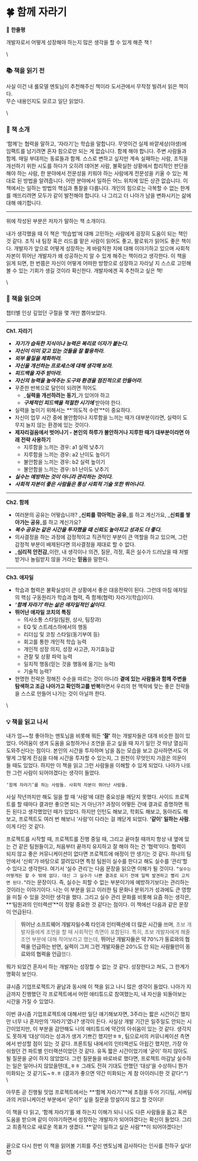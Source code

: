 # 🍀 함께 자라기

💬 **한줄평**

개발자로서 어떻게 성장해야 하는지 많은 생각을 할 수 있게 해준 책 !

\


### 📚 책을 읽기 전 <a href="#undefined" id="undefined"></a>

사실 이건 내 롤모델 멘토님이 추천해주신 책이라 도서관에서 무작정 빌려서 읽은 책이다.\
무슨 내용인지도 모르고 일단 읽었다.

\


### 🔖 책 소개 <a href="#undefined" id="undefined"></a>

‘함께’는 협력을 말하고, ‘자라기’는 학습을 말합니다. 무엇이건 실제 바깥세상(야생)에 임팩트를 남기려면 혼자 힘으로만 되는 게 없습니다. 함께 해야 합니다. 주변 사람들과 함께. 매일 부대끼는 동료들과 함께. 스스로 변하고 싶지만 계속 실패하는 사람, 조직을 개선하기 위한 시도를 하다가 오히려 데어본 사람, 불확실한 상황에서 합리적인 판단을 해야 하는 사람, 한 분야에서 전문성을 키워야 하는 사람에게 전문성을 키울 수 있는 제대로 된 방법을 알려줍니다. 어떤 분야에서 일하든 어느 위치에 있든 상관 없습니다. 이 책에서는 일하는 방법의 핵심과 통찰을 다룹니다. 개인의 힘으로는 극복할 수 없는 한계를 깨뜨리려면 모두가 같이 발전해야 합니다. 나 그리고 더 나아가 남을 변화시키는 삶에 대해 얘기합니다.

***

위에 작성된 부분은 저자가 말하는 책 소개이다.

내가 생각했을 때 이 책은 ‘학습법’에 대해 고민하는 사람에게 굉장히 도움이 되는 책인 것 같다. 조직 내 팀장 혹은 리드를 맡은 사람이 읽어도 좋고, 팔로워가 읽어도 좋은 책이다. 개발자가 앞으로 어떻게 성장하는 게 바람직한 지에 대해 이야기하고 있으며 사회적 자본이 뛰어난 개발자가 왜 성공하는지 알 수 있게 해주는 책이라고 생각한다. 이 책을 읽게 되면, 한 번쯤은 자신이 어떻게 어떠한 방향으로 성장하고 자라날 지 스스로 고민해볼 수 있는 기회가 생길 것이라 확신한다. 개발자에겐 꼭 추천하고 싶은 책!

\


### 📖 책을 읽으며 <a href="#undefined" id="undefined"></a>

챕터별 인상 깊었던 구절을 몇 개만 뽑아보았다.

***

**Ch1. 자라기**

* _**자기가 습득한 지식이나 능력은 복리로 이자가 붙는다.**_
* _**자신이 이미 갖고 있는 것들을 잘 활용하라.**_
* _**외부 물질을 체화하라.**_
* _**자신을 개선하는 프로세스에 대해 생각해 보라.**_
* _**피드백을 자주 받아라.**_
* _**자신의 능력을 높여주는 도구와 환경을 점진적으로 만들어라.**_
* 꾸준한 반복으로 달인이 되려면 적어도
  * _**실력을 개선하려는 동기**_가 있어야 하고
  * _**구체적인 피드백을 적절한 시기에**_ 받아야 한다.
* 실력을 높이기 위해서는 **‘의도적 수련’**이 중요하다.
* 자신이 업무 시간 중에 불안함이나 지루함을 느끼는 때가 대부분이라면, 실력이 도무지 늘지 않는 환경에 있는 것이다.
* **제자리걸음에서 벗어나기 - 본인의 하루가 불안하거나 지루한 때가 대부분이라면 아래 전략 사용하기**
  * 지루함을 느끼는 경우: a1 실력 낮추기
  * 지루함을 느끼는 경우: a2 난이도 높이기
  * 불안함을 느끼는 경우: b2 실력 높이기
  * 불안함을 느끼는 경우: b1 난이도 낮추기
* _**실수는 예방하는 것이 아니라 관리하는 것이다.**_
* _**사회적 자본이 좋은 사람들은 통상 사회적 기술 또한 뛰어나다.**_

***

**Ch2. 함께**

* 여러분의 공유는 어떻습니까? _**신뢰를 깎아먹는 공유**_를 하고 계신가요, _**신뢰를 쌓아가는 공유**_를 하고 계신가요?
* _**복수 공유는 같은 시간을 투자했을 때 신뢰도 높아지고 성과도 더 좋다.**_
* 의사결정을 하는 과정에 감정적이고 직관적인 부분이 큰 역할을 하고 있으며, 그런 감정적 부분이 배제된다면 의사결정을 제대로 할 수 없다.
* _**심리적 안전감**_이란, 내 생각이나 의견, 질문, 걱정, 혹은 실수가 드러났을 때 처벌받거나 놀림받지 않을 거라는 **믿음**을 말한다.

***

**Ch3. 애자일**

* 학습과 협력은 불확실성이 큰 상황에서 좋은 대응전략이 된다. 그런데 마침 애자일의 핵심 구동원리가 학습과 협력, 즉 함께(협력) 자라기(학습)이다.
* _**‘함께 자라기’하는 삶은 애자일적인 삶이다.**_
* **뛰어난 애자일 코치의 특징**
  * 의사소통 스타일(팀원, 상사, 팀장과)
  * EQ 및 스트레스하에서의 행동
  * 리더십 및 코칭 스타일(동기부여 등)
  * 회고를 통한 개인적 학습 능력
  * 개인적 성장 의지, 성장 사고관, 자기효능감
  * 관찰 및 상황 파악 능력
  * 일치적 행동(믿는 것을 행동에 옮기는 능력)
  * 기술적 능력?
* 현명한 전략은 정해진 수순을 따르는 것이 아니라 **곁에 있는 사람들과 함께 주변을 탐색하고 조금 나아가고 확인하고를 반복**하면서 우리의 현 맥락에 맞는 좋은 전략들을 스스로 만들어 나가는 것이 아닐까 한다.

\


### 💡 책을 읽고 나서 <a href="#undefined" id="undefined"></a>

내가 엄\~\~청 좋아하는 멘토님을 비롯해 뭐든 **‘잘’** 하는 개발자들은 대개 비슷한 점이 있었다. 어려움이 생겨 도움을 요청하거나 조언을 듣고 싶을 때 자기 일인 것 마냥 열심히 도와주신다는 점이다. 본인의 시간을 투자하며 남을 돕는 모습을 보고 감사하면서도 어떻게 그렇게 진심을 다해 시간을 투자할 수 있는지, 그 원천이 무엇인지 가끔은 의문이 들 때도 있었다. 하지만 이 책을 읽고 그런 사람들을 이해할 수 있게 되었다. 나아가 나또한 그런 사람이 되어야겠다는 생각이 들었다.

`‘함께 자라기’를 하는 사람들. 사회적 자본이 뛰어난 사람들.`

사실 작년까지만 해도 일을 할 때 ‘사람’에 대한 중요성을 깨닫지 못했다. 사이드 프로젝트를 할 때마다 결과만 좋으면 되는 거 아닌가? 과정이 어떻든 간에 결과로 증명하면 뭐든 된다고 생각했었던 때가 있었다. 하지만 인턴도 해보고, 학회도 해보고, 동아리도 해보고, 프로젝트도 여러 번 해보니 ‘사람’이 다라는 걸 깨닫게 되었다. **‘같이’ 일하는 사람**. 이게 다인 것 같다.

프로젝트를 시작할 때, 프로젝트를 진행 중일 때, 그리고 끝마칠 때까지 항상 내 옆에 있는 건 같은 팀원들이고, 처음부터 끝까지 유지하고 잘 해야 하는 건 ‘협력’이다. 협력이 되지 않고 좋은 커뮤니케이션이 없다면 프로젝트에 애정이 안 생기는 것 같다. 하나의 팀 안에서 ‘신뢰’가 바탕으로 깔려있다면 특정 팀원이 실수를 한다고 해도 실수를 ‘관리’할 수 있다고 생각한다. 여기서 ‘실수 관리’는 다음 문장을 읽으면 이해가 될 것이다. `“실수는 어떻게든 할 수 밖에 없다. 대신 그 실수가 나쁜 결과로 되기 전에 일찍 발견하고 빨리 고치면 된다.”`라는 문장이다. 즉, 실수는 피할 수 없는 부분이기에 예방하기보다는 관리하는 것이라는 이야기이다. 나는 이 부분을 읽고 이러한 팀 문화나 분위기가 성과에도 큰 영향을 미칠 수 있을 것이란 생각을 했다. 그리고 실수 관리 문화를 비롯해 요즘 하는 생각은, **‘팀원과의 인터랙션’**이 정말 중요한 것 같다는 점이다. 이 책에선 다음과 같은 문장이 언급된다.

> **뛰어난 소프트웨어 개발자일수록 타인과 인터랙션에 더 많은 시간을 쓰며**, 초보 개발자들에게 조언을 할 때 사회적인 측면이 포함된다. 특히, 초보 개발자에게 해줄 조언 부분에 대해 적어보라고 했는데, **뛰어난 개발자들은 약 70%가 동료와의 협력을 언급하는 반면, 실력이 그저 그런 개발자들은 20%도 안 되는 사람들만이 동료와의 협력을 언급**했다.

뭐가 되었건 혼자서 하는 개발자는 성장할 수 없는 것 같다. 성장한다고 쳐도, 그 한계가 명확히 보인다.

큐시즘 기업프로젝트가 끝남과 동시에 이 책을 읽고 나니 많은 생각이 들었다. 나아가 지금까지 진행했던 각 프로젝트에서 어떤 애티튜드로 참여했는지, 내 자신을 되돌아보는 시간을 가질 수 있었다.

이번 큐시즘 기업프로젝트에 대해서만 일단 얘기해보자면, 3주라는 짧은 시간이긴 했지만 너무 나 혼자만의 ‘자라기’였나? 생각이 든다. 사실상 개발 기간은 일주일도 안되는 시간이었지만, 이 부분을 감안해도 나의 애티튜드에 약간의 아쉬움이 있는 것 같다. 생각지도 못하게 ‘대상’이라는 성과가 생겨 기쁘긴 했지만ㅎㅎ, 팀으로서의 커뮤니케이션 측면에서 반성할 점이 있는 것 같다. 프론트팀 내에서의 인터랙션도 아쉽긴 했지만, 가장 아쉬웠던 건 파트별 인터랙션이었던 것 같다. 유독 짧은 시간이었기에 ‘굳이’ 하지 않아도 될 질문을 굳이 하지 않았었다. 그런 질문들을 바로바로 했다면, 프로젝트 마감날 실수하는 일은 일어나지 않았을텐데,,ㅎㅎ 그래도 전혀 기대도 안했던 ‘대상’을 수상하니 뭔가 미화되는 것 같기도\~ㅎ.ㅎ (결과가 좋으면 약간 미화되는 게 참 아이러니한 것 같다^.^)\
\


아무튼 곧 진행될 밋업 프로젝트에서는 **‘함께 자라기’**에 초점을 두어 기디팀, 서버팀과의 커뮤니케이션 부분에서 ‘굳이?’ 싶을 질문을 망설이지 않고 할 것이다!

이 책을 다 읽고, ‘함께 자라기’를 왜 하는지 이해가 되니 나도 다른 사람들을 돕고 혹은 도움을 받으며 같이 이야기하면서 성장하는 개발자가 되어야겠다는 확신이 들었다. 그리고 최종적으로 새로운 목표가 생겼다. **‘같이 일하고 싶은 사람’**이 되어야겠다는!

\
끝으로 다시 한번 이 책을 읽어볼 기회를 주신 멘토님께 감사하다는 인사를 전하구 싶다! 😈
